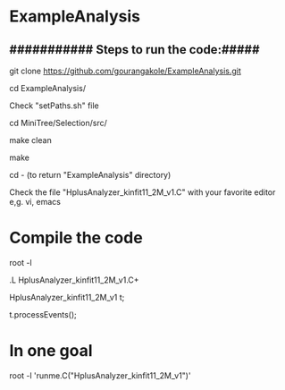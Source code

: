 # ExampleAnalysis
########### Steps to run the code:#####
-----------------------------------------------------------------
git clone https://github.com/gourangakole/ExampleAnalysis.git

cd ExampleAnalysis/

Check "setPaths.sh" file

cd MiniTree/Selection/src/

make clean

make

cd - (to return "ExampleAnalysis" directory)

Check the file "HplusAnalyzer_kinfit11_2M_v1.C" with your favorite editor e,g. vi, emacs

# Compile the code
root -l 

.L HplusAnalyzer_kinfit11_2M_v1.C+

HplusAnalyzer_kinfit11_2M_v1 t;

t.processEvents();


# In one goal
root -l 'runme.C("HplusAnalyzer_kinfit11_2M_v1")'

